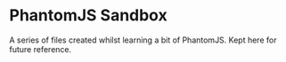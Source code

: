 # PhantomJS Sandbox

A series of files created whilst learning a bit of PhantomJS. Kept here for future reference.
